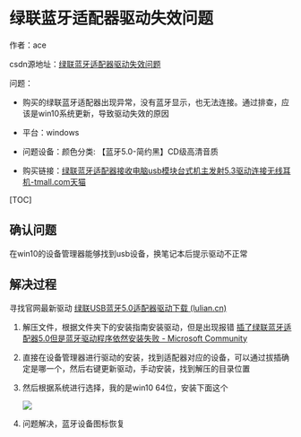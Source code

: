 # 绿联蓝牙适配器驱动失效问题

作者：ace

csdn源地址：[绿联蓝牙适配器驱动失效问题](http://t.csdn.cn/KVsiT)


问题：

- 购买的绿联蓝牙适配器出现异常，没有蓝牙显示，也无法连接。通过排查，应该是win10系统更新，导致驱动失效的原因

- 平台：windows

- 问题设备：颜色分类: 【蓝牙5.0-简约黑】CD级高清音质

- 购买链接：[绿联蓝牙适配器接收电脑usb模块台式机主发射5.3驱动连接无线耳机-tmall.com天猫](https://detail.tmall.com/item.htm?_u=81oo24nlf218&id=534662513906&spm=a1z09.2.0.0.22892e8dm8FXhM&sku_properties=5919063:6536025)



[TOC]

## 确认问题

在win10的设备管理器能够找到usb设备，换笔记本后提示驱动不正常


## 解决过程

寻找官网最新驱动 [绿联USB蓝牙5.0适配器驱动下载 (lulian.cn)](https://www.lulian.cn/download/59-cn.html)

1. 解压文件，根据文件夹下的安装指南安装驱动，但是出现报错 [插了绿联蓝牙适配器5.0但是蓝牙驱动程序依然安装失败 - Microsoft Community](https://answers.microsoft.com/zh-hans/windows/forum/all/插了绿联蓝/b07e9934-910c-43ac-8373-ff9f90efca21)

2. 直接在设备管理器进行驱动的安装，找到适配器对应的设备，可以通过拔插确定是哪一个，然后右键更新驱动，手动安装，找到解压的目录位置

3. 然后根据系统进行选择，我的是win10 64位，安装下面这个

   ![](https://gitcode.net/ace_wty/blog/-/raw/master/image/image-20230408142307511.png)

4. 问题解决，蓝牙设备图标恢复
